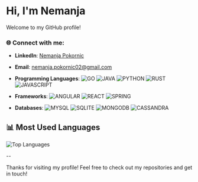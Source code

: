 # Hi, I'm Nemanja

Welcome to my GitHub profile!

### 🌐 Connect with me:
- **LinkedIn**: [Nemanja Pokornic](https://www.linkedin.com/in/nemanja-pokorni%C4%87-81418725b/)
- **Email**: [nemanja.pokornic02@gmail.com](mailto:nemanja.pokornic02@gmail.com)

- **Programming Languages**:
  ![GO](https://img.shields.io/badge/Go-00ADD8?logo=go&logoColor=white)
  ![JAVA](https://img.shields.io/badge/Java-007396?logo=java&logoColor=white)
  ![PYTHON](https://img.shields.io/badge/Python-3776AB?logo=python&logoColor=white)
  ![RUST](https://img.shields.io/badge/Rust-000000?logo=rust&logoColor=white)
  ![JAVASCRIPT](https://img.shields.io/badge/JavaScript-F7DF1E?logo=javascript&logoColor=black)

- **Frameworks**:
  ![ANGULAR](https://img.shields.io/badge/Angular-DD0031?logo=angular&logoColor=white)
  ![REACT](https://img.shields.io/badge/React-61DAFB?logo=react&logoColor=black)
  ![SPRING](https://img.shields.io/badge/Spring-6DB33F?logo=spring&logoColor=white)

- **Databases**:
  ![MYSQL](https://img.shields.io/badge/MySQL-4479A1?logo=mysql&logoColor=white)
  ![SQLITE](https://img.shields.io/badge/SQLite-003B57?logo=sqlite&logoColor=white)
  ![MONGODB](https://img.shields.io/badge/MongoDB-47A248?logo=mongodb&logoColor=white)
  ![CASSANDRA](https://img.shields.io/badge/Cassandra-1287B1?logo=apache-cassandra&logoColor=white)

## 📊 Most Used Languages
![Top Languages](https://github-readme-stats.vercel.app/api/top-langs/?username=bunjo01&layout=compact&theme=radical)

--

Thanks for visiting my profile! Feel free to check out my repositories and get in touch!
